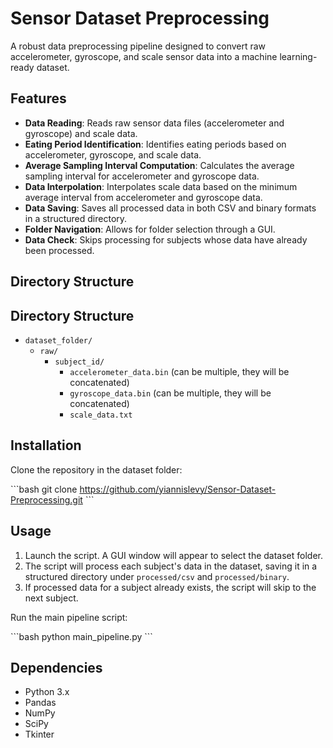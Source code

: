 # Sensor Dataset Preprocessing

A robust data preprocessing pipeline designed to convert raw accelerometer, gyroscope, and scale sensor data into a machine learning-ready dataset.

## Features

- **Data Reading**: Reads raw sensor data files (accelerometer and gyroscope) and scale data.
- **Eating Period Identification**: Identifies eating periods based on accelerometer, gyroscope, and scale data.
- **Average Sampling Interval Computation**: Calculates the average sampling interval for accelerometer and gyroscope data.
- **Data Interpolation**: Interpolates scale data based on the minimum average interval from accelerometer and gyroscope data.
- **Data Saving**: Saves all processed data in both CSV and binary formats in a structured directory.
- **Folder Navigation**: Allows for folder selection through a GUI.
- **Data Check**: Skips processing for subjects whose data have already been processed.

## Directory Structure

## Directory Structure

- `dataset_folder/`
  - `raw/`
    - `subject_id/`
      - `accelerometer_data.bin` (can be multiple, they will be concatenated)
      - `gyroscope_data.bin` (can be multiple, they will be concatenated)
      - `scale_data.txt`




## Installation

Clone the repository in the dataset folder:

\```bash
git clone https://github.com/yiannislevy/Sensor-Dataset-Preprocessing.git 
\```

## Usage

1. Launch the script. A GUI window will appear to select the dataset folder.
2. The script will process each subject's data in the dataset, saving it in a structured directory under `processed/csv` and `processed/binary`.
3. If processed data for a subject already exists, the script will skip to the next subject.

Run the main pipeline script:

\```bash
python main_pipeline.py
\```

## Dependencies

- Python 3.x
- Pandas
- NumPy
- SciPy
- Tkinter
